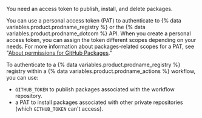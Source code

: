 You need an access token to publish, install, and delete packages.

You can use a personal access token (PAT) to authenticate to {% data variables.product.prodname_registry %} or the {% data variables.product.prodname_dotcom %} API. When you create a personal access token, you can assign the token different scopes depending on your needs. For more information about packages-related scopes for a PAT, see "[About permissions for GitHub Packages](/packages/learn-github-packages/about-permissions-for-github-packages#about-scopes-and-permissions-for-package-registries)."

To authenticate to a {% data variables.product.prodname_registry %} registry within a {% data variables.product.prodname_actions %} workflow, you can use:

- `GITHUB_TOKEN` to publish packages associated with the workflow repository.
- a PAT to install packages associated with other private repositories (which `GITHUB_TOKEN` can't access).
